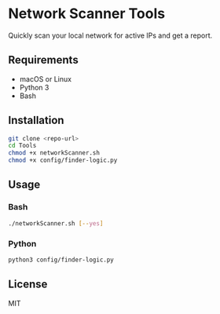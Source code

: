 # Network Scanner Tools

Quickly scan your local network for active IPs and get a report.

## Requirements

- macOS or Linux
- Python 3
- Bash

## Installation

```bash
git clone <repo-url>
cd Tools
chmod +x networkScanner.sh
chmod +x config/finder-logic.py
```

## Usage

### Bash

```bash
./networkScanner.sh [--yes]
```

### Python

```bash
python3 config/finder-logic.py
```

## License

MIT
